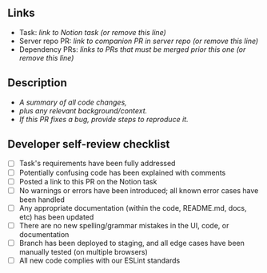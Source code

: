 Links
-----
- Task: _link to Notion task (or remove this line)_
- Server repo PR: _link to companion PR in server repo (or remove this line)_
- Dependency PRs: _links to PRs that must be merged prior this one (or remove this line)_

Description
-----------
- _A summary of all code changes,_
- _plus any relevant background/context._
- _If this PR fixes a bug, provide steps to reproduce it._

Developer self-review checklist
-------------------------------
- [ ] Task's requirements have been fully addressed
- [ ] Potentially confusing code has been explained with comments
- [ ] Posted a link to this PR on the Notion task
- [ ] No warnings or errors have been introduced; all known error cases have been handled
- [ ] Any appropriate documentation (within the code, README.md, docs, etc) has been updated
- [ ] There are no new spelling/grammar mistakes in the UI, code, or documentation
- [ ] Branch has been deployed to staging, and all edge cases have been manually tested (on multiple browsers)
- [ ] All new code complies with our ESLint standards
